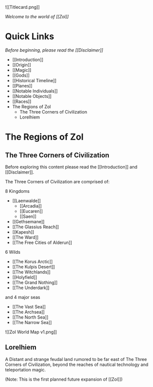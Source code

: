 ![[Titlecard.png]]

*Welcome to the world of [[Zol]]*

# Quick Links
*Before beginning, please read the [[Disclaimer]]*
- [[Introduction]]
- [[Origin]]
- [[Magic]]
- [[Gods]]
- [[Historical Timeline]]
- [[Planes]]
- [[Notable Individuals]]
- [[Notable Objects]]
- [[Races]]
- The Regions of Zol
	- The Three Corners of Civilization
	- Lorelhiem


# The Regions of Zol
## The Three Corners of Civilization
Before exploring this content please read the [[Introduction]] and [[Disclaimer]].

The Three Corners of Civilization are comprised of:

8 Kingdoms
- [[Laenwalde]]
	- [[Arcadia]]
	- [[Eucaren]]
	- [[Saen]]
- [[Gethsemane]]
- [[The Glassius Reach]]
- [[Kapesh]]
- [[The Ward]]
- [[The Free Cities of Alderun]]

6 Wilds
- [[The Korus Arctic]]
- [[The Kulpis Desert]]
- [[The Witchlands]]
- [[Holyfield]]
- [[The Grand Nothing]]
- [[The Underdark]]

and 4 major seas
- [[The Vast Sea]]
- [[The Archsea]]
- [[The North Sea]]
- [[The Narrow Sea]]

![[Zol World Map v1.png]]


## Lorelhiem
A Distant and strange feudal land rumored to be far east of The Three Corners of Civilization, beyond the reaches of nautical technology and teleportation magic.

(Note: This is the first planned future expansion of [[Zol]])